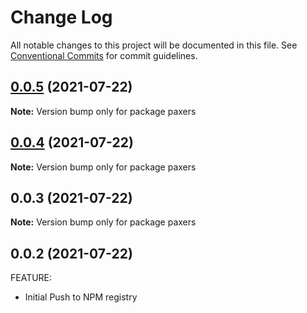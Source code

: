 # Change Log

All notable changes to this project will be documented in this file.
See [Conventional Commits](https://conventionalcommits.org) for commit guidelines.

## [0.0.5](https://github.com/PrinceJoeyLee12/paxers_v2/compare/paxers@0.0.3...paxers@0.0.5) (2021-07-22)

**Note:** Version bump only for package paxers





## [0.0.4](https://github.com/PrinceJoeyLee12/paxers_v2/compare/paxers@0.0.3...paxers@0.0.4) (2021-07-22)

**Note:** Version bump only for package paxers





## 0.0.3 (2021-07-22)

**Note:** Version bump only for package paxers





## 0.0.2 (2021-07-22)

FEATURE:

- Initial Push to NPM registry
